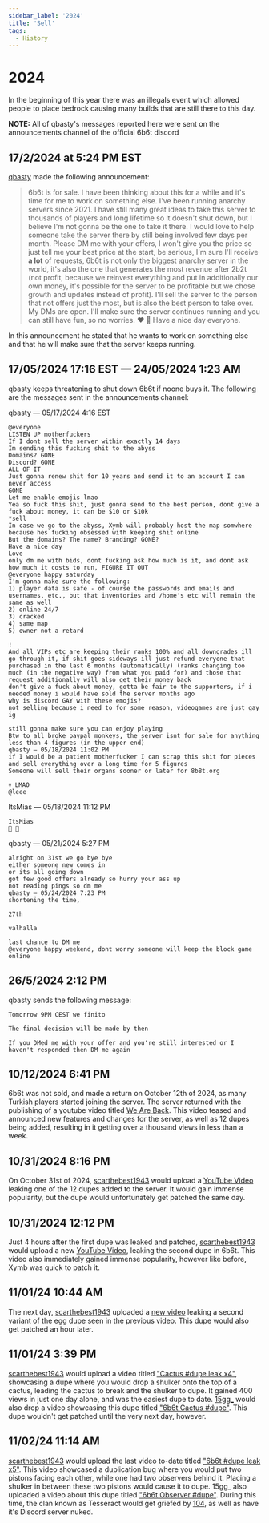 ```yaml
---
sidebar_label: '2024'
title: 'Sell'
tags:
  - History
---
```


# 2024

In the beginning of this year there was an illegals event which allowed people to place bedrock causing many builds that are still there to this day.

**NOTE:** All of qbasty's messages reported here were sent on the announcements channel of the official 6b6t discord

## 17/2/2024 at 5:24 PM EST
[qbasty](../Players/qbasty.md) made the following announcement:
> 6b6t is for sale. I have been thinking about this for a while and it's time for me to work on something else. I've been running anarchy servers since 2021. I have still many great ideas to take this server to thousands of players and long lifetime so it doesn't shut down, but I believe I'm not gonna be the one to take it there. I would love to help someone take the server there by still being involved few days per month. Please DM me with your offers, I won't give you the price so just tell me your best price at the start, be serious, I'm sure I'll receive **a lot** of requests, 6b6t is not only the biggest anarchy server in the world, it's also the one that generates the most revenue after 2b2t (not profit, because we reinvest everything and put in additionally our own money, it's possible for the server to be profitable but we chose growth and updates instead of profit).
> I'll sell the server to the person that not offers just the most, but is also the best person to take over.
> My DMs are open. I'll make sure the server continues running and you can still have fun, so no worries. ❤️ 👑 Have a nice day everyone.

In this announcement he stated that he wants to work on something else and that he will make sure that the server keeps running.

## 17/05/2024 17:16 EST — 24/05/2024 1:23 AM
qbasty keeps threatening to shut down 6b6t if noone buys it.
The following are the messages sent in the announcements channel:

qbasty — 05/17/2024 4:16 EST
```
@everyone
LISTEN UP motherfuckers
If I dont sell the server within exactly 14 days
Im sending this fucking shit to the abyss
Domains? GONE
Discord? GONE
ALL OF IT
Just gonna renew shit for 10 years and send it to an account I can never access
GONE
Let me enable emojis lmao
Yea so fuck this shit, just gonna send to the best person, dont give a fuck about money, it can be $10 or $10k
*sell
In case we go to the abyss, Xymb will probably host the map somwhere because hes fucking obsessed with keeping shit online
But the domains? The name? Branding? GONE?
Have a nice day
Love
only dm me with bids, dont fucking ask how much is it, and dont ask how much it costs to run, FIGURE IT OUT
@everyone happy saturday
I'm gonna make sure the following:
1) player data is safe - of course the passwords and emails and usernames, etc., but that inventories and /home's etc will remain the same as well
2) online 24/7
3) cracked
4) same map
5) owner not a retard

!
And all VIPs etc are keeping their ranks 100% and all downgrades ill go through it, if shit goes sideways ill just refund everyone that purchased in the last 6 months (automatically) (ranks changing too much (in the negative way) from what you paid for) and those that request additionally will also get their money back
don't give a fuck about money, gotta be fair to the supporters, if i needed money i would have sold the server months ago 
why is discord GAY with these emojis?
not selling because i need to for some reason, videogames are just gay ig

still gonna make sure you can enjoy playing
Btw to all broke paypal monkeys, the server isnt for sale for anything less than 4 figures (in the upper end)
qbasty — 05/18/2024 11:02 PM
if I would be a patient motherfucker I can scrap this shit for pieces and sell everything over a long time for 5 figures
Someone will sell their organs sooner or later for 8b8t.org

💀 LMAO
@leee
```

ItsMias — 05/18/2024 11:12 PM
```
ItsMias
🚬 🐐
```

qbasty — 05/21/2024 5:27 PM
```
alright on 31st we go bye bye
either someone new comes in
or its all going down
got few good offers already so hurry your ass up
not reading pings so dm me
qbasty — 05/24/2024 7:23 PM
shortening the time,

27th

valhalla

last chance to DM me
@everyone happy weekend, dont worry someone will keep the block game online
```

## 26/5/2024 2:12 PM
qbasty sends the following message:
```
Tomorrow 9PM CEST we finito

The final decision will be made by then

If you DMed me with your offer and you're still interested or I haven't responded then DM me again
```

## 10/12/2024 6:41 PM
6b6t was not sold, and made a return on October 12th of 2024, as many Turkish players started joining the server. The server returned with the publishing of a youtube video titled [We Are Back](https://www.youtube.com/watch?v=k-yqxRJDd4c). This video teased and announced new features and changes for the server, as well as 12 dupes being added, resulting in it getting over a thousand views in less than a week.

## 10/31/2024 8:16 PM
On October 31st of 2024, [scarthebest1943](../Players/scar.md) would upload a [YouTube Video](https://www.youtube.com/watch?v=nXG5GppQag4) leaking one of the 12 dupes added to the server. It would gain immense popularity, but the dupe would unfortunately get patched the same day.

## 10/31/2024 12:12 PM
Just 4 hours after the first dupe was leaked and patched, [scarthebest1943](../Players/scar.md) would upload a new [YouTube Video](https://www.youtube.com/watch?v=EUdl7p97kpQ), leaking the second dupe in 6b6t. This video also immediately gained immense popularity, however like before, Xymb was quick to patch it.

## 11/01/24 10:44 AM
The next day, [scarthebest1943](../Players/scar.md) uploaded a [new video](https://www.youtube.com/watch?v=S5o7noV-_pg) leaking a second variant of the egg dupe seen in the previous video. This dupe would also get patched an hour later.

## 11/01/24 3:39 PM
[scarthebest1943](../Players/scar.md) would upload a video titled ["Cactus #dupe leak x4"](https://www.youtube.com/watch?v=e4shkjJxtPo), showcasing a dupe where you would drop a shulker onto the top of a cactus, leading the cactus to break and the shulker to dupe. It gained 400 views in just one day alone, and was the easiest dupe to date. [15gg_](../Players/15gg.md) would also drop a video showcasing this dupe titled ["6b6t Cactus #dupe"](https://www.youtube.com/watch?v=waFKy92R7vs). This dupe wouldn't get patched until the very next day, however.

## 11/02/24 11:14 AM

[scarthebest1943](../Players/scar.md) would upload the last video to-date titled ["6b6t #dupe leak x5"](https://www.youtube.com/watch?v=lgY0-I6XdsI). This video showcased a duplication bug where you would put two pistons facing each other, while one had two observers behind it. Placing a shulker in between these two pistons would cause it to dupe. 15gg_ also uploaded a video about this dupe titled ["6b6t Observer #dupe"](https://www.youtube.com/watch?v=GE-V23OJMtE). During this time, the clan known as Tesseract would get griefed by [104](../Groups/104.md), as well as have it's Discord server nuked.





